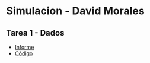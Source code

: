 # Simulacion - David Morales

## Tarea 1 - Dados
* [Informe](Tarea1_Dados/Tarea%201%20-%20Dados.pdf)
* [Código](Tarea1_Dados/src/Main.java)
